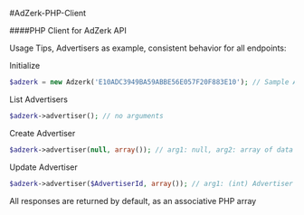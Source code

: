 #AdZerk-PHP-Client

####PHP Client for AdZerk API

Usage Tips, Advertisers as example, consistent behavior for all endpoints:

Initialize

```php
$adzerk = new Adzerk('E10ADC3949BA59ABBE56E057F20F883E10'); // Sample API Key
```

List Advertisers

```php
$adzerk->advertiser(); // no arguments
```

Create Advertiser

```php
$adzerk->advertiser(null, array()); // arg1: null, arg2: array of data (plain-text associative PHP array)
```

Update Advertiser

```php
$adzerk->advertiser($AdvertiserId, array()); // arg1: (int) Advertiser ID, arg2: array of data (plain-text associative PHP array)
```

All responses are returned by default, as an associative PHP array